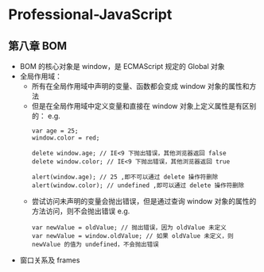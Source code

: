# Professional-JavaScript

## 第八章 BOM
* BOM 的核心对象是 window，是 ECMAScript 规定的 Global 对象
* 全局作用域：
  - 所有在全局作用域中声明的变量、函数都会变成 window 对象的属性和方法
  - 但是在全局作用域中定义变量和直接在 window 对象上定义属性是有区别的：
    e.g.
    ```
    var age = 25;
    window.color = red;
    
    delete window.age; // IE<9 下抛出错误，其他浏览器返回 false
    delete window.color; // IE<9 下抛出错误，其他浏览器返回 true
    
    alert(window.age); // 25 ,即不可以通过 delete 操作符删除
    alert(window.color); // undefined ,即可以通过 delete 操作符删除
    ```
  - 尝试访问未声明的变量会抛出错误，但是通过查询 window 对象的属性的方法访问，则不会抛出错误
    e.g.
    ```
    var newValue = oldValue; // 抛出错误，因为 oldValue 未定义
    var newValue = window.oldValue; // 如果 oldValue 未定义，则 newValue 的值为 undefined，不会抛出错误
    ```
* 窗口关系及 frames
